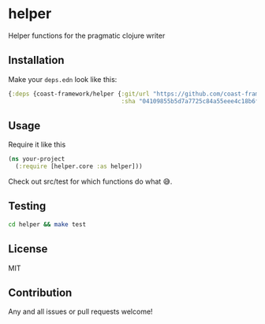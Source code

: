 # helper
Helper functions for the pragmatic clojure writer

## Installation

Make your `deps.edn` look like this:

```clojure
{:deps {coast-framework/helper {:git/url "https://github.com/coast-framework/helper"
                                :sha "04109855b5d7a7725c84a55eee4c18b6f9281cfa"}}}
```

## Usage

Require it like this

```clojure
(ns your-project
  (:require [helper.core :as helper]))
```

Check out src/test for which functions do what 😅.

## Testing

```sh
cd helper && make test
```

## License

MIT

## Contribution

Any and all issues or pull requests welcome!
